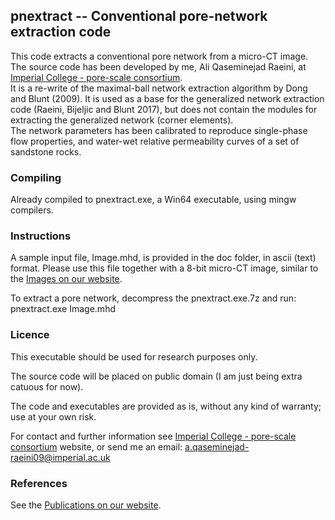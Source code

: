##  pnextract -- Conventional pore-network extraction code

This code extracts a conventional pore network from a micro-CT image.
The source code has been developed by me, Ali Qaseminejad Raeini, at
[Imperial College - pore-scale consortium].   
It is a re-write of the maximal-ball network extraction algorithm by Dong and Blunt (2009). 
It is used as a base for the generalized network extraction code 
(Raeini, Bijeljic and Blunt 2017), but does not contain the modules
for extracting the generalized network (corner elements).   
The network parameters has been calibrated to reproduce single-phase flow 
properties, and water-wet relative permeability curves of a set of sandstone rocks.


###  Compiling
Already compiled to pnextract.exe, a Win64 executable, using mingw compilers.


### Instructions
A sample input file, Image.mhd, is provided in the doc folder, in ascii 
(text) format. Please use this file together with a 8-bit micro-CT 
image, similar to the [Images on our website].

To extract a pore network, decompress the pnextract.exe.7z and run:   
 pnextract.exe  Image.mhd

###  Licence
This executable should be used for research purposes only. 

The source code will be placed on public domain
(I am just being extra catuous for now).

The code and executables are provided as is, without any kind of warranty;
use at your own risk.

For contact and further information see [Imperial College - pore-scale consortium] website,
or send me an email:   a.qaseminejad-raeini09@imperial.ac.uk


### References
See the [Publications on our website].

[Publications on our website]: http://www.imperial.ac.uk/earth-science/research/research-groups/perm/research/pore-scale-modelling/publications/
[Images on our website]: http://www.imperial.ac.uk/earth-science/research/research-groups/perm/research/pore-scale-modelling/micro-ct-images-and-networks/
[Imperial College - pore-scale consortium]: http://www.imperial.ac.uk/earth-science/research/research-groups/perm/research/pore-scale-modelling


